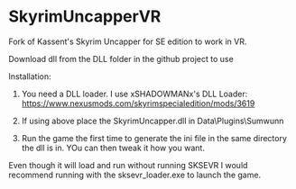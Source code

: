 # SkyrimUncapperVR
Fork of Kassent's Skyrim Uncapper for SE edition to work in VR.

Download dll from the DLL folder in the github project to use

Installation:

1) You need a DLL loader. I use xSHADOWMANx's DLL Loader: https://www.nexusmods.com/skyrimspecialedition/mods/3619

2) If using above place the SkyrimUncapper.dll in Data\Plugins\Sumwunn

3) Run the game the first time to generate the ini file in the same directory the dll is in. YOu can then tweak it how you want.

Even though it will load and run without running SKSEVR I would recommend running with the sksevr_loader.exe to launch the game.

